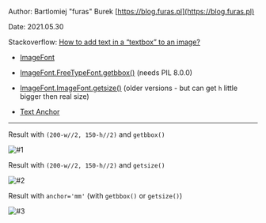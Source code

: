 
Author: Bartlomiej "furas" Burek [https://blog.furas.pl](https://blog.furas.pl)

Date: 2021.05.30

Stackoverflow: [How to add text in a “textbox” to an image?](https://stackoverflow.com/questions/67760340/how-to-add-text-in-a-textbox-to-an-image/67762111#67762111)

- [ImageFont](https://pillow.readthedocs.io/en/stable/reference/ImageFont.html)

- [ImageFont.FreeTypeFont.getbbox()](https://pillow.readthedocs.io/en/stable/reference/ImageFont.html#PIL.ImageFont.FreeTypeFont.getbbox) (needs PIL 8.0.0)

- [ImageFont.ImageFont.getsize()](https://pillow.readthedocs.io/en/stable/reference/ImageFont.html#PIL.ImageFont.ImageFont.getsize) (older versions - but can get `h` little bigger then real size)

- [Text Anchor](https://pillow.readthedocs.io/en/stable/handbook/text-anchors.html)

---

Result with `(200-w//2, 150-h//2)` and `getbbox()`

![#1](https://raw.githubusercontent.com/furas/python-examples/master/pillow/resize-font-to-fit-region-getbbox/center-older-getbbox.png)

Result with `(200-w//2, 150-h//2)` and `getsize()`

![#2](https://raw.githubusercontent.com/furas/python-examples/master/pillow/resize-font-to-fit-region-getbbox/center-older-getsize.png)

Result with `anchor='mm'` (with `getbbox()` or `getsize()`)

![#3](https://raw.githubusercontent.com/furas/python-examples/master/pillow/resize-font-to-fit-region-getbbox/center-newer.png)
